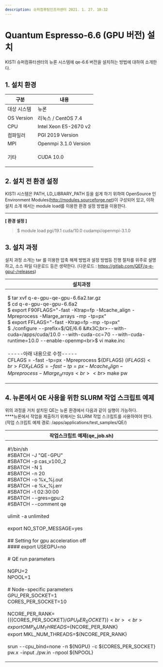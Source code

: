 ```yaml
---
description: 슈퍼컴퓨팅인프라센터 2021. 1. 27. 10:32
---
```


# Quantum Espresso-6.6 (GPU 버전) 설치

KISTI 슈퍼컴퓨터센터의 뉴론 시스템에 qe-6.6 버전을 설치하는 방법에 대하여 소개한다.

## **1. 설치 환경**

| **구분**        | **내용**                |
| ------------- | --------------------- |
| 대상 시스템        | 뉴론                    |
| OS Version    | 리눅스 / CentOS 7.4      |
| CPU           | Intel Xeon E5-2670 v2 |
| 컴파일러          | PGI 2019 Version      |
| MPI           | Openmpi 3.1.0 Version |
| <p>기타<br></p> | CUDA 10.0             |



## **2. 설치 전 환경 설정**

KISTI 시스템은 PATH, LD\_LIBRARY\_PATH 등을 쉽게 하기 위하여 OpenSource 인 Environment Modules(http://modules.sourceforge.net)이 구성되어 있고, 이하 설치 소개 에서는 module load를 이용한 환경 설정 방법을 이용한다.

****

**\[ 환경 설정 ]**

> &#x20;$ module load pgi/19.1 cuda/10.0 cudampi/openmpi-3.1.0

## **3. 설치 과정**

설치 과정 소개는 tar 를 이용한 압축 해제 방법과 설정 방법등 진행 절차를 위주로 설명하고, 소스 파일 다운로드 등은 생략한다. (다운로드 : https://gitlab.com/QEF/q-e-gpu/-/releases)

| **설치과정**                                                                                                                                                                                                                                                                                                                                                                                                                                                                                                                                               |
| ------------------------------------------------------------------------------------------------------------------------------------------------------------------------------------------------------------------------------------------------------------------------------------------------------------------------------------------------------------------------------------------------------------------------------------------------------------------------------------------------------------------------------------------------------ |
| <p>$ tar xvf q-e-gpu-qe-gpu-6.6a2.tar.gz<br>$ cd q-e-gpu-qe-gpu-6.6a2<br>$ export F90FLAGS="-fast -Ktrap=fp -Mcache_align -Mpreprocess -Mlarge_arrays -mp -tp=px"<br>$ export FFLAGS="-fast -Ktrap=fp -mp -tp=px"<br>$ ./configure --prefix=$/QE/6.6 &#x3C;br>--with-cuda=/apps/cuda/10.0 --with-cuda-cc=70 --with-cuda-runtime=10.0 --enable-openmp<br>$ vi make.inc<br><br>-----아래 내용으로 수정-----<br>CFLAGS = -fast -tp=px -Mpreprocess $(DFLAGS) $(IFLAGS)<br>FOX_FLAGS = -fast -tp=px -Mcache_align -Mpreprocess -Mlarge_arrays<br><br>$ make pw</p> |



## 4. 뉴론에서 QE 사용을 위한 SLURM 작업 스크립트 예제

위의 과정을 거처 설치된 QE는 뉴론 환경에서 다음과 같이 실행이 가능하다.\
****뉴론에서 작업을 제출하기 위해서는 SLURM 작업 스크립트를 사용하여야 한다.\
(작업 스크립트 예제 경로: /apps/applications/test\_samples/QE/)

| 작업스크립트 예제(qe\_job.sh)                                                                                                                                                                                                                                                                                                                                                                                                                                                                                                                                                                                                                                                                                                                                     |
| --------------------------------------------------------------------------------------------------------------------------------------------------------------------------------------------------------------------------------------------------------------------------------------------------------------------------------------------------------------------------------------------------------------------------------------------------------------------------------------------------------------------------------------------------------------------------------------------------------------------------------------------------------------------------------------------------------------------------------------------------------- |
| <p>#!/bin/sh<br>#SBATCH -J "QE-GPU"<br>#SBATCH -p cas_v100_2<br>#SBATCH -N 1<br>#SBATCH -n 20<br>#SBATCH -o %x_%j.out<br>#SBATCH -e %x_%j.err<br>#SBATCH -t 02:30:00<br>#SBATCH --gres=gpu:2<br>#SBATCH --comment qe<br><br>ulimit -a unlimited<br><br>export NO_STOP_MESSAGE=yes<br><br>## Setting for gpu acceleration off<br>#### export USEGPU=no<br><br># QE run parameters<br><br>NGPU=2<br>NPOOL=1<br><br># Node-specific parameters<br>GPU_PER_SOCKET=1<br>CORES_PER_SOCKET=10<br><br>NCORE_PER_RANK=$((${CORES_PER_SOCKET}/${GPU_PER_SOCKET}))<br><br>export OMP_NUM_THREADS=${NCORE_PER_RANK}<br>export MKL_NUM_THREADS=${NCORE_PER_RANK}<br><br>srun --cpu_bind=none -n ${NGPU} -c ${CORES_PER_SOCKET} pw.x -input ./pw.in -npool ${NPOOL}</p> |
